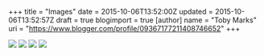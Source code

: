 +++
title = "Images"
date = 2015-10-06T13:52:00Z
updated = 2015-10-06T13:52:57Z
draft = true
blogimport = true 
[author]
	name = "Toby Marks"
	uri = "https://www.blogger.com/profile/09367177211408746652"
+++

<img border="0" src="http://4.bp.blogspot.com/-AX45zmH5-oE/VhQ0OqAmDhI/AAAAAAAACtY/WRx-NxksyKw/s1600/apple-touch-icon-57x57.png" /> <img border="0" src="http://1.bp.blogspot.com/-DRar78BwABo/VhQ0Oy9ErmI/AAAAAAAACtc/xcByxuyYafE/s1600/apple-touch-icon-72x72.png" /> <img border="0" src="http://2.bp.blogspot.com/-JZDUYATgEiA/VhQ0OiK9TWI/AAAAAAAACto/OgBJKmBKPXM/s1600/apple-touch-icon-114x114.png" /> <img border="0" src="http://4.bp.blogspot.com/-ed318yrdW7Q/VhQ0Or5xuPI/AAAAAAAACtU/X8eB4hNt1mY/s1600/apple-touch-icon-144x144.png" />
